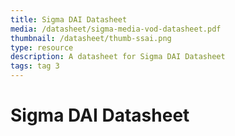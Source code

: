 ```yaml
---
title: Sigma DAI Datasheet
media: /datasheet/sigma-media-vod-datasheet.pdf
thumbnail: /datasheet/thumb-ssai.png
type: resource
description: A datasheet for Sigma DAI Datasheet
tags: tag 3
---
```


# Sigma DAI Datasheet
